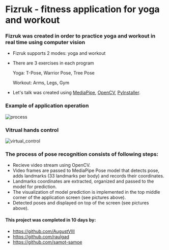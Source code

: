 # Fizruk - fitness application for yoga and workout

### Fizruk was created in order to practice yoga and workout in real time using computer vision
- Fizruk supports 2 modes: yoga and workout
- There are 3 exercises in each program

    Yoga: T-Pose, Warrior Pose, Tree Pose
    
    Workout: Arms, Legs, Gym
    
- Let's talk was created using [MediaPipe](https://github.com/google/mediapipe), [OpenCV](https://github.com/opencv/opencv), [PyInstaller](https://github.com/pyinstaller/pyinstaller).


### Example of application operation
![process](static/WarriorPose.gif)

### Vitrual hands control
![virtual_control](static/hands_control.gif)

### The process of pose recognition consists of following steps:
- Recieve video stream using OpenCV. 
- Video frames are passed to MediaPipe Pose model that detects pose, adds landmarks (33 landmarks per body) and records their coordinates.
- Landmarks coordinates are extracted, organized and passed to the model for prediction.
- The visualization of model prediction is implemented in the top middle corner of the application screen (see pictures above). 
- Detected poses and displayed on top of the screen (see pictures above). 


#### This project was completed in 10 days by:
- https://github.com/AugustVIII
- https://github.com/raulgad
- https://github.com/samot-samoe
